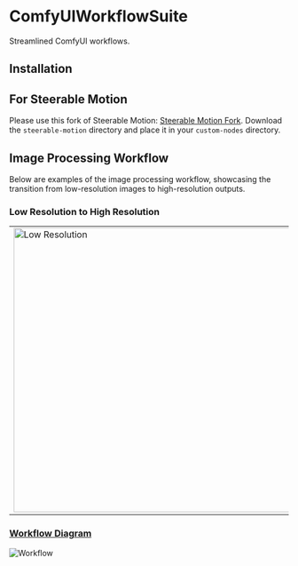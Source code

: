# ComfyUIWorkflowSuite

Streamlined ComfyUI workflows.

## Installation

## For Steerable Motion

Please use this fork of Steerable Motion: [Steerable Motion Fork](https://github.com/Limbicnation/Steerable-Motion/commit/78e1b0eaa26c2fd5f9f8ab9985e6ee198f9ebfac). Download the `steerable-motion` directory and place it in your `custom-nodes` directory.

## Image Processing Workflow

Below are examples of the image processing workflow, showcasing the transition from low-resolution images to high-resolution outputs.

### Low Resolution to High Resolution

<table>
  <tr>
    <td><img src="https://github.com/Limbicnation/ComfyUIWorkflowSuite/blob/main/images/resized_chibi_character.png" alt="Low Resolution" width="512"></td>
    <td><img src="https://github.com/Limbicnation/ComfyUIWorkflowSuite/blob/main/images/resized_upscale_image.png" alt="High Resolution" width="512"></td>
  </tr>
</table>

### [Workflow Diagram](https://github.com/Limbicnation/ComfyUIWorkflowSuite/blob/main/workflows/basic-image-upscaler.png)

![Workflow](https://github.com/Limbicnation/ComfyUIWorkflowSuite/blob/main/images/resized_image.png)

